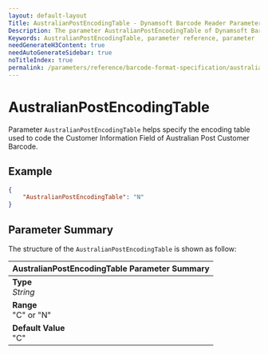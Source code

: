 ```yaml
---
layout: default-layout
Title: AustralianPostEncodingTable - Dynamsoft Barcode Reader Parameters
Description: The parameter AustralianPostEncodingTable of Dynamsoft Barcode Reader helps specify the encoding table used to code the Customer Information Field of Australian Post Customer Barcode.
Keywords: AustralianPostEncodingTable, parameter reference, parameter
needGenerateH3Content: true
needAutoGenerateSidebar: true
noTitleIndex: true
permalink: /parameters/reference/barcode-format-specification/australian-post-encoding-table.html
---
```


# AustralianPostEncodingTable

Parameter `AustralianPostEncodingTable` helps specify the encoding table used to code the Customer Information Field of Australian Post Customer Barcode.

## Example

```json
{
    "AustralianPostEncodingTable": "N"
}
```

## Parameter Summary

The structure of the `AustralianPostEncodingTable` is shown as follow:

| AustralianPostEncodingTable Parameter Summary |
| :--------------------------------- |
| **Type**<br>*String* |
| **Range**<br>"C" or "N" |
| **Default Value**<br>"C" |
